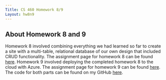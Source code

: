 ```yaml
---
Title: CS 460 Homework 8/9
Layout: hw8n9
---
```

## About Homework 8 and 9

Homework 8 involved combining everything we had learned so far to create a site with a multi-table, relational database of our own design that included CRUD functionality. The assignment page for homework 8 can be found [here](http://www.wou.edu/~morses/classes/cs46x/assignments/HW8.html). Homework 9 involved deploying the completed homework 8 to the cloud with Azure. The assignment page for homework 9 can be found [here](http://www.wou.edu/~morses/classes/cs46x/assignments/HW9.html). The code for both parts can be found on my GitHub [here](https://github.com/mcalawa/senior_project/tree/master/CS_460_Software_Engineering/HW8).